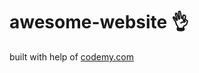 # awesome-website :ok_hand:                                                                                                              
built with help of <a href="http://johnelder.com/">codemy.com</a>
